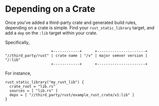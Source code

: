 # Depending on a Crate

Once you've added a third-party crate and generated build rules,
depending on a crate is simple. Find your `rust_static_library` target,
and add a `dep` on the `:lib` target within your crate.

Specifically,

```bob
                     +------------+      +----------------------+
"//third_party/rust" | crate name | "/v" | major semver version | "/:lib"
                     +------------+      +----------------------+
```

For instance,

```gn
rust_static_library("my_rust_lib") {
  crate_root = "lib.rs"
  sources = [ "lib.rs" ]
  deps = [ "//third_party/rust/example_rust_crate/v1:lib" ]
}
```